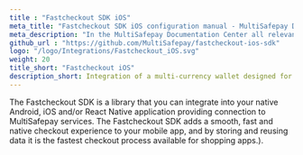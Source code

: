 ```yaml
---
title : "Fastcheckout SDK iOS"
meta_title: "Fastcheckout SDK iOS configuration manual - MultiSafepay Documentation Center"
meta_description: "In the MultiSafepay Documentation Center all relevant information regarding our Plugins and API. As well as Support pages for Payment Method, Tools and General Questions. You can also find the contact details of our Support Team and Integration Team."
github_url : "https://github.com/MultiSafepay/fastcheckout-ios-sdk"
logo: "/logo/Integrations/Fastcheckout_iOS.svg"
weight: 20
title_short: "Fastcheckout iOS"
description_short: Integration of a multi-currency wallet designed for customers to pay for online purchases in a fast and secure way fo iOS platforms.
---
```

The Fastcheckout SDK is a library that you can integrate into your native Android, iOS and/or React Native application providing connection to MultiSafepay services. The Fastcheckout SDK adds a smooth, fast and native checkout experience to your mobile app, and by storing and reusing data it is the fastest checkout process available for shopping apps.).